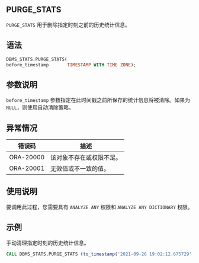 ## PURGE_STATS 

`PURGE_STATS` 用于删除指定时刻之前的历史统计信息。

## 语法 

```sql
DBMS_STATS.PURGE_STATS( 
before_timestamp       TIMESTAMP WITH TIME ZONE);
```

## 参数说明 

`before_timestamp` 参数指定在此时间戳之前所保存的统计信息将被清除。如果为 `NULL`，则使用自动清除策略。

## 异常情况 

|    错误码    |      描述      |
|-----------|--------------|
| ORA-20000 | 该对象不存在或权限不足。 |
| ORA-20001 | 无效值或不一致的值。   |



## 使用说明 

要调用此过程，您需要具有 `ANALYZE ANY` 权限和 `ANALYZE ANY DICTIONARY` 权限。

## 示例 

手动清理指定时刻的历史统计信息。

```sql
CALL DBMS_STATS.PURGE_STATS (to_timestamp('2021-09-26 19:02:12.675729', 'YYYY-MM-DD HH24:MI:SS.FF'));
```


